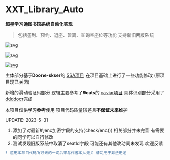 # XXT_Library_Auto 
**超星学习通图书馆系统自动化实现**
> 包括签到、预约、退座、暂离、查询空座位等功能 支持新旧两版系统

![svg](https://forthebadge.com/images/badges/made-with-python.svg)

![svg](https://forthebadge.com/images/badges/made-with-javascript.svg)

[![svg](https://shields.io/badge/BUILT%20BY-JERRY%20WANG-5da39d?logo=github&style=for-the-badge&logoWidth=20)](https://wangjiayi.cool)

主体部分基于**Doone-skser**的 <a href="https://github.com/Doone-skser/SSA">SSA项目</a>
在项目基础上进行了一些功能修改 (原项目现已关闭)

新增的滑动验证码部分 逻辑主要参考了**9cats**的 <a href="https://github.com/9cats/caviar">caviar项目</a> 具体识别部分采用了 <a href="https://github.com/sml2h3/ddddocr">ddddocr</a>完成

本项目仅供**学习参考**使用 项目代码质量较差且**不保证未来维护**

UPDATE: 2023-5-31 
1. 添加了对最新的enc加密字段的支持(check/enc()) 相关部分并未完善 有需要的同学可以自行修改
2. 测试发现旧版系统中取消了seatId字段 可能还有其他改动尚未发现 欢迎反馈

```diff
! 滥用本项目代码所导致的一切后果与作者本人无关 请勿用于非法用途
```
